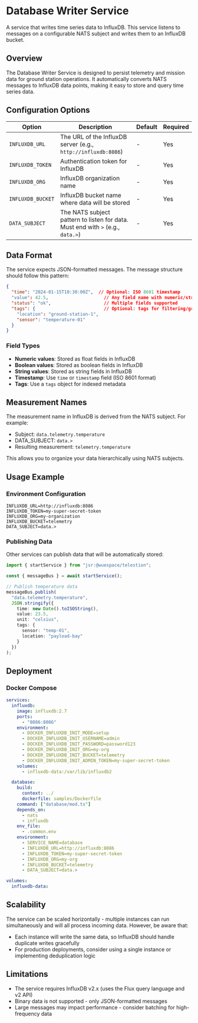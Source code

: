 # Database Writer Service

A service that writes time series data to InfluxDB. This service listens to messages on a configurable NATS subject and writes them to an InfluxDB bucket.

## Overview

The Database Writer Service is designed to persist telemetry and mission data for ground station operations. It automatically converts NATS messages to InfluxDB data points, making it easy to store and query time series data.

## Configuration Options

| Option | Description | Default | Required |
| ------ | ----------- | ------- | -------- |
| `INFLUXDB_URL` | The URL of the InfluxDB server (e.g., `http://influxdb:8086`) | - | Yes |
| `INFLUXDB_TOKEN` | Authentication token for InfluxDB | - | Yes |
| `INFLUXDB_ORG` | InfluxDB organization name | - | Yes |
| `INFLUXDB_BUCKET` | InfluxDB bucket name where data will be stored | - | Yes |
| `DATA_SUBJECT` | The NATS subject pattern to listen for data. Must end with `>` (e.g., `data.>`) | - | Yes |

## Data Format

The service expects JSON-formatted messages. The message structure should follow this pattern:

```json
{
  "time": "2024-01-15T10:30:00Z",  // Optional: ISO 8601 timestamp
  "value": 42.5,                     // Any field name with numeric/string/boolean value
  "status": "ok",                    // Multiple fields supported
  "tags": {                          // Optional: tags for filtering/grouping
    "location": "ground-station-1",
    "sensor": "temperature-01"
  }
}
```

### Field Types

- **Numeric values**: Stored as float fields in InfluxDB
- **Boolean values**: Stored as boolean fields in InfluxDB
- **String values**: Stored as string fields in InfluxDB
- **Timestamp**: Use `time` or `timestamp` field (ISO 8601 format)
- **Tags**: Use a `tags` object for indexed metadata

## Measurement Names

The measurement name in InfluxDB is derived from the NATS subject. For example:

- Subject: `data.telemetry.temperature`
- DATA_SUBJECT: `data.>`
- Resulting measurement: `telemetry.temperature`

This allows you to organize your data hierarchically using NATS subjects.

## Usage Example

### Environment Configuration

```env
INFLUXDB_URL=http://influxdb:8086
INFLUXDB_TOKEN=my-super-secret-token
INFLUXDB_ORG=my-organization
INFLUXDB_BUCKET=telemetry
DATA_SUBJECT=data.>
```

### Publishing Data

Other services can publish data that will be automatically stored:

```typescript
import { startService } from "jsr:@wuespace/telestion";

const { messageBus } = await startService();

// Publish temperature data
messageBus.publish(
  "data.telemetry.temperature",
  JSON.stringify({
    time: new Date().toISOString(),
    value: 23.5,
    unit: "celsius",
    tags: {
      sensor: "temp-01",
      location: "payload-bay"
    }
  })
);
```

## Deployment

### Docker Compose

```yaml
services:
  influxdb:
    image: influxdb:2.7
    ports:
      - "8086:8086"
    environment:
      - DOCKER_INFLUXDB_INIT_MODE=setup
      - DOCKER_INFLUXDB_INIT_USERNAME=admin
      - DOCKER_INFLUXDB_INIT_PASSWORD=password123
      - DOCKER_INFLUXDB_INIT_ORG=my-org
      - DOCKER_INFLUXDB_INIT_BUCKET=telemetry
      - DOCKER_INFLUXDB_INIT_ADMIN_TOKEN=my-super-secret-token
    volumes:
      - influxdb-data:/var/lib/influxdb2

  database:
    build:
      context: ../
      dockerfile: samples/Dockerfile
    command: ["database/mod.ts"]
    depends_on:
      - nats
      - influxdb
    env_file:
      - .common.env
    environment:
      - SERVICE_NAME=database
      - INFLUXDB_URL=http://influxdb:8086
      - INFLUXDB_TOKEN=my-super-secret-token
      - INFLUXDB_ORG=my-org
      - INFLUXDB_BUCKET=telemetry
      - DATA_SUBJECT=data.>

volumes:
  influxdb-data:
```

## Scalability

The service can be scaled horizontally - multiple instances can run simultaneously and will all process incoming data. However, be aware that:

- Each instance will write the same data, so InfluxDB should handle duplicate writes gracefully
- For production deployments, consider using a single instance or implementing deduplication logic

## Limitations

- The service requires InfluxDB v2.x (uses the Flux query language and v2 API)
- Binary data is not supported - only JSON-formatted messages
- Large messages may impact performance - consider batching for high-frequency data
